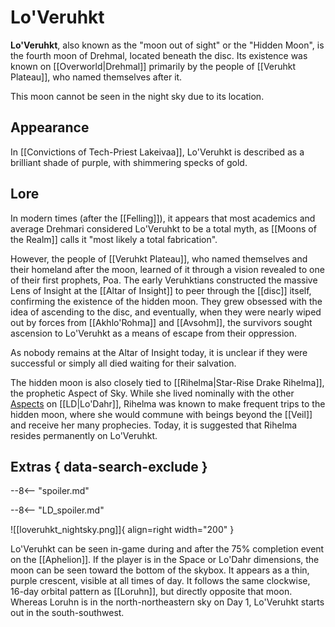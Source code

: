 # Lo'Veruhkt

**Lo'Veruhkt**, also known as the "moon out of sight" or the "Hidden Moon", is the fourth moon of Drehmal, located beneath the disc. Its existence was known on [[Overworld|Drehmal]] primarily by the people of [[Veruhkt Plateau]], who named themselves after it.

This moon cannot be seen in the night sky due to its location.

## Appearance

In [[Convictions of Tech-Priest Lakeivaa]], Lo'Veruhkt is described as a brilliant shade of purple, with shimmering specks of gold.

## Lore

In modern times (after the [[Felling]]), it appears that most academics and average Drehmari considered Lo'Veruhkt to be a total myth, as [[Moons of the Realm]] calls it "most likely a total fabrication". 

However, the people of [[Veruhkt Plateau]], who named themselves and their homeland after the moon, learned of it through a vision revealed to one of their first prophets, Poa. The early Veruhktians constructed the massive Lens of Insight at the [[Altar of Insight]] to peer through the [[disc]] itself, confirming the existence of the hidden moon. They grew obsessed with the idea of ascending to the disc, and eventually, when they were nearly wiped out by forces from [[Akhlo'Rohma]] and [[Avsohm]], the survivors sought ascension to Lo'Veruhkt as a means of escape from their oppression.

As nobody remains at the Altar of Insight today, it is unclear if they were successful or simply all died waiting for their salvation.

The hidden moon is also closely tied to [[Rihelma|Star-Rise Drake Rihelma]], the prophetic Aspect of Sky. While she lived nominally with the other [Aspects](/Lore/Higher_Beings/Aspects/) on [[LD|Lo'Dahr]], Rihelma was known to make frequent trips to the hidden moon, where she would commune with beings beyond the [[Veil]] and receive her many prophecies. Today, it is suggested that Rihelma resides permanently on Lo'Veruhkt.

## Extras { data-search-exclude }

--8<-- "spoiler.md"

--8<-- "LD_spoiler.md"

![[loveruhkt_nightsky.png]]{ align=right width="200" }

Lo'Veruhkt can be seen in-game during and after the 75% completion event on the [[Aphelion]]. If the player is in the Space or Lo'Dahr dimensions, the moon can be seen toward the bottom of the skybox. It appears as a thin, purple crescent, visible at all times of day. It follows the same clockwise, 16-day orbital pattern as [[Loruhn]], but directly opposite that moon. Whereas Loruhn is in the north-northeastern sky on Day 1, Lo'Veruhkt starts out in the south-southwest.
